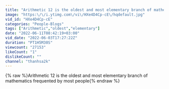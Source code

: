 ```yaml
---
title: "Arithmetic 12 is the oldest and most elementary branch of mathematics frequented by most people"
image: "https:\/\/i.ytimg.com\/vi\/HXe4D4Cp-cE\/hqdefault.jpg"
vid_id: "HXe4D4Cp-cE"
categories: "People-Blogs"
tags: ["Arithmetic","oldest","elementary"]
date: "2022-06-11T08:42:19+03:00"
vid_date: "2022-06-03T17:27:22Z"
duration: "PT1H5M30S"
viewcount: "27153"
likeCount: "1"
dislikeCount: ""
channel: "thanhsa2k"
---
```

{% raw %}Arithmetic 12 is the oldest and most elementary branch of mathematics frequented by most people{% endraw %}
